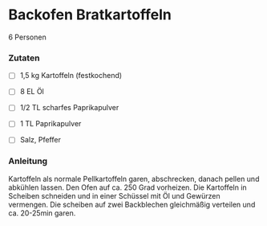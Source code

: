 # Backofen Bratkartoffeln
6 Personen

### Zutaten

- [ ] 1,5 kg Kartoffeln (festkochend)
- [ ] 8 EL Öl
- [ ] 1/2 TL scharfes Paprikapulver
- [ ] 1 TL Paprikapulver
- [ ] Salz, Pfeffer


### Anleitung
Kartoffeln als normale Pellkartoffeln garen, abschrecken, danach pellen und abkühlen lassen.
Den Ofen auf ca. 250 Grad vorheizen. Die Kartoffeln in Scheiben schneiden und in einer Schüssel mit Öl
und Gewürzen vermengen. Die scheiben auf zwei Backblechen gleichmäßig verteilen und ca. 20-25min garen.
